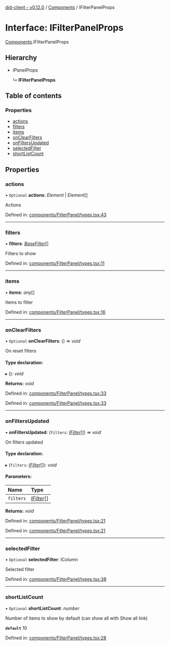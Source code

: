 [did-client - v0.12.0](../README.md) / [Components](../modules/components.md) / IFilterPanelProps

# Interface: IFilterPanelProps

[Components](../modules/components.md).IFilterPanelProps

## Hierarchy

* *IPanelProps*

  ↳ **IFilterPanelProps**

## Table of contents

### Properties

- [actions](components.ifilterpanelprops.md#actions)
- [filters](components.ifilterpanelprops.md#filters)
- [items](components.ifilterpanelprops.md#items)
- [onClearFilters](components.ifilterpanelprops.md#onclearfilters)
- [onFiltersUpdated](components.ifilterpanelprops.md#onfiltersupdated)
- [selectedFilter](components.ifilterpanelprops.md#selectedfilter)
- [shortListCount](components.ifilterpanelprops.md#shortlistcount)

## Properties

### actions

• `Optional` **actions**: *Element* \| *Element*[]

Actions

Defined in: [components/FilterPanel/types.tsx:43](https://github.com/Puzzlepart/did/blob/dev/client/components/FilterPanel/types.tsx#L43)

___

### filters

• **filters**: [*BaseFilter*](../classes/components.basefilter.md)[]

Filters to show

Defined in: [components/FilterPanel/types.tsx:11](https://github.com/Puzzlepart/did/blob/dev/client/components/FilterPanel/types.tsx#L11)

___

### items

• **items**: *any*[]

Items to filter

Defined in: [components/FilterPanel/types.tsx:16](https://github.com/Puzzlepart/did/blob/dev/client/components/FilterPanel/types.tsx#L16)

___

### onClearFilters

• `Optional` **onClearFilters**: () => *void*

On reset filters

#### Type declaration:

▸ (): *void*

**Returns:** *void*

Defined in: [components/FilterPanel/types.tsx:33](https://github.com/Puzzlepart/did/blob/dev/client/components/FilterPanel/types.tsx#L33)

Defined in: [components/FilterPanel/types.tsx:33](https://github.com/Puzzlepart/did/blob/dev/client/components/FilterPanel/types.tsx#L33)

___

### onFiltersUpdated

• **onFiltersUpdated**: (`filters`: [*IFilter*](components.ifilter.md)[]) => *void*

On filters updated

#### Type declaration:

▸ (`filters`: [*IFilter*](components.ifilter.md)[]): *void*

#### Parameters:

Name | Type |
:------ | :------ |
`filters` | [*IFilter*](components.ifilter.md)[] |

**Returns:** *void*

Defined in: [components/FilterPanel/types.tsx:21](https://github.com/Puzzlepart/did/blob/dev/client/components/FilterPanel/types.tsx#L21)

Defined in: [components/FilterPanel/types.tsx:21](https://github.com/Puzzlepart/did/blob/dev/client/components/FilterPanel/types.tsx#L21)

___

### selectedFilter

• `Optional` **selectedFilter**: IColumn

Selected filter

Defined in: [components/FilterPanel/types.tsx:38](https://github.com/Puzzlepart/did/blob/dev/client/components/FilterPanel/types.tsx#L38)

___

### shortListCount

• `Optional` **shortListCount**: *number*

Number of items to show by default (can show all with Show all link)

**`default`** 10

Defined in: [components/FilterPanel/types.tsx:28](https://github.com/Puzzlepart/did/blob/dev/client/components/FilterPanel/types.tsx#L28)
